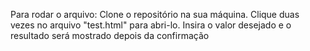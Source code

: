 Para rodar o arquivo:
Clone o repositório na sua máquina.
Clique duas vezes no arquivo "test.html" para abri-lo.
Insira o valor desejado e o resultado será mostrado depois da confirmação
